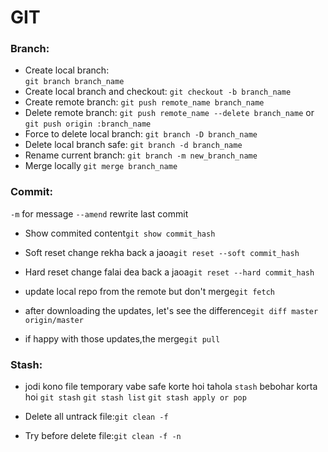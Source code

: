 # GIT

### Branch:
* Create local branch:	
```git branch branch_name```
* Create local branch and checkout:
```git checkout -b branch_name```
* Create remote branch:
```git push remote_name branch_name```
* Delete remote branch:
```git push remote_name --delete branch_name```
or
```git push origin :branch_name```
* Force to delete local branch:
```git branch -D branch_name```
* Delete local branch safe:
```git branch -d branch_name```
* Rename current branch:
```git branch -m new_branch_name```
* Merge locally
```git merge branch_name```

### Commit:
```-m``` for message
```--amend``` rewrite last commit
* Show commited content```git show commit_hash```
* Soft reset change rekha back a jaoa```git reset --soft commit_hash```
* Hard reset change falai dea back a jaoa```git reset --hard commit_hash```

* update local repo from the remote but don't merge```git fetch```
* after downloading the updates, let's see the difference```git diff master origin/master```
* if happy with those updates,the merge```git pull```

### Stash:
* jodi kono file temporary vabe safe korte hoi tahola ```stash``` bebohar korta hoi
``` git stash ```
```git stash list```
```git stash apply or pop```

* Delete all untrack file:```git clean -f```
* Try before delete file:```git clean -f -n```

